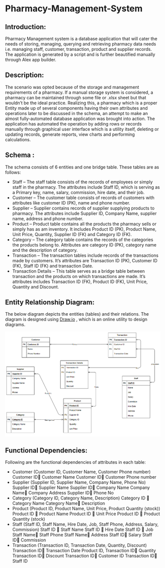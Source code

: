 # Pharmacy-Management-System

## Introduction:
Pharmacy Management system is a database application that will cater the needs of storing,
managing, querying and retrieving pharmacy data needs i.e. managing staff, customer,
transaction, product and supplier records. The application is generated by a script and is further
beautified manually through Alex app builder.

## Description:
The scenario was opted because of the storage and management requirements of a pharmacy.
If a manual storage system is considered, a pharmacy can be maintained through some file or
.xlsx sheet but that wouldn’t be the ideal practice. Realizing this, a pharmacy which is a proper
Entity made up of several components having their own attributes and operations later to be
discussed in the schema, an attempt to make an almost fully-automated database application
was brought into action. The application has automated the operation by adding rows or records
manually through graphical user interface which is a utility itself, deleting or updating records,
generate reports, view charts and performing calculations.

## Schema :
The schema consists of 6 entities and one bridge table. These tables are as follows:

* Staff – The staff table consists of the records of employees or simply staff in the pharmacy.
The attributes include Staff ID, which is serving as a Primary key, name, salary,
commission, hire date, and their job.
* Customer – The customer table consists of records of customers with attributes like
customer ID (PK), name and phone number.
* Supplier – Supplier contains records of supplier supplying products to pharmacy. The
attributes include Supplier ID, Company Name, supplier name, address and phone
number.
* Product – Product table contains all the products the pharmacy sells or simply has as am
inventory. It includes Product ID (PK), Product Name, Unit Price, Quantity, Supplier ID (FK)
and Category ID (FK).
* Category – The category table contains the records of the categories the products belong
to. Attributes are category ID (PK), category name and the description of category.
* Transaction – The transaction tables include records of the transactions made by
customers. It’s attributes are Transaction ID (PK), Customer ID (FK), Staff ID (FK) and
transaction Date.
* Transaction Details – This table serves as a bridge table between transaction and the
products on which transactions are made. It’s attributes includes Transaction ID (FK),
Product ID (FK), Unit Price, Quantity and Discount.

## Entity Relationship Diagram:
The below diagram depicts the entities (tables) and their relations. The diagram is designed using
[Draw.io](https://app.diagrams.net/) , which is an online utility to design diagrams.

![ERD](https://github.com/Agha-Muqarib/Pharmacy-Management-System/blob/main/Images/ERD.png)

## Functional Dependencies:
Following are the functional dependencies of attributes in each table:

* Customer (Customer ID, Customer Name, Customer Phone number)
Customer ID Customer Name
Customer ID Customer Phone number
* Supplier (Supplier ID, Supplier Name, Company Name, Phone No)
Supplier ID Supplier Name
Supplier ID Company Name
Company Name Company Address
Supplier ID Phone No
* Category (Category ID, Category Name, Description)
Category ID  Category Name
Category Name Description
* Product (Product ID, Product Name, Unit Price, Product Quantity (stock))
Product ID  Product Name
Product ID  Unit Price
Product ID  Product Quantity (stock)
* Staff (Staff ID, Staff Name, Hire Date, Job, Staff Phone, Address, Salary, Commission)
Staff ID  Staff Name
Staff ID  Hire Date
Staff ID  Job
Staff Name Staff Phone
Staff Name Address
Staff ID Salary
Staff ID Commission
* Transaction (Transaction ID, Transaction Date, Quantity, Discount)
Transaction ID Transaction Date
Product ID, Transaction ID Quantity
Transaction ID Discount
Transaction ID Customer ID
Transaction ID Staff ID
